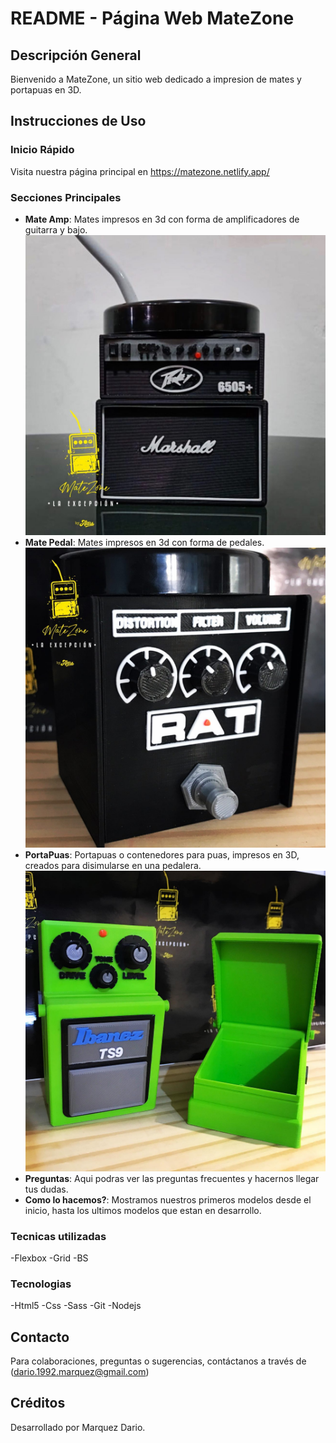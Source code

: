 # README - Página Web MateZone

## Descripción General

Bienvenido a MateZone, un sitio web dedicado a impresion de mates y portapuas en 3D.

## Instrucciones de Uso

### Inicio Rápido

Visita nuestra página principal en https://matezone.netlify.app/  

### Secciones Principales

- **Mate Amp**: Mates impresos en 3d con forma de amplificadores de guitarra y bajo.![Mate Amp](./assets/mateamppeavey.jpg)
- **Mate Pedal**: Mates impresos en 3d con forma de pedales.![Mate Pedal](./assets/materat.jpg)
- **PortaPuas**: Portapuas o contenedores para puas, impresos en 3D, creados para disimularse en una pedalera.![Portapuas](./assets/portapuas-ts9.jpg)
- **Preguntas**: Aqui podras ver las preguntas frecuentes y hacernos llegar tus dudas.
- **Como lo hacemos?**: Mostramos nuestros primeros modelos desde el inicio, hasta los ultimos modelos que estan en desarrollo.

### Tecnicas utilizadas

-Flexbox
-Grid
-BS

### Tecnologias

-Html5
-Css
-Sass
-Git
-Nodejs


## Contacto

Para colaboraciones, preguntas o sugerencias, contáctanos a través de (dario.1992.marquez@gmail.com)

## Créditos

Desarrollado por Marquez Dario.

